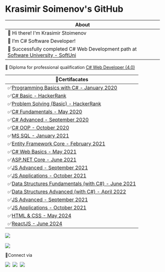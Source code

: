 # Krasimir Soimenov's GitHub

About |                                                                               
-------------|                                                                            
 👋 Hi there! I'm Krasimir Stoimenov|                                                
 👀 I’m C# Software Developer!|                                           
 📔 Successfully completed C# Web Development path at [Software University - SoftUni](https://softuni.bg/)|     
 📜 Diploma for professional qualification [C# Web Developer (4.0)](https://softuni.bg/certificates/details/134668/3b7e8dce)
  
📜Certifacates |                                                                                      
------------ |                                                                                        
✅[Programming Basics with C# - January 2020](https://softuni.bg/certificates/details/77202/f29fdd21)| 
✅[C# Basic - HackerRank](https://www.hackerrank.com/certificates/67893ac70293)|
✅[Problem Solving (Basic) - HackerRank](https://www.hackerrank.com/certificates/daaddcd0bc0a)|
✅[C# Fundamentals - May 2020](https://softuni.bg/certificates/details/86034/02b78725)|                
✅[C# Advanced - September 2020](https://softuni.bg/certificates/details/90212/ac340e4e)|              
✅[C# OOP - October 2020](https://softuni.bg/certificates/details/95693/c11d49db)|
✅[MS SQL - January 2021](https://softuni.bg/certificates/details/97862/5a8d0fbb)|
✅[Entity Framework Core - February 2021](https://softuni.bg/certificates/details/102588/857c07de)|
✅[C# Web Basics - May 2021](https://softuni.bg/certificates/details/109362/14df77b0)|
✅[ASP.NET Core - June 2021](https://softuni.bg/certificates/details/113345/1542a384)|
✅[JS Advanced - September 2021](https://softuni.bg/certificates/details/114826/9761f601)|
✅[JS Applications - October 2021](https://softuni.bg/certificates/details/121897/760ae639)|
✅[Data Structures Fundamentals (with C#) - June 2021](https://softuni.bg/certificates/details/110021/387d55d6)|
✅[Data Structures Advanced (with C#) - April 2022](https://softuni.bg/certificates/details/133517/571da861)|
✅[JS Advanced - September 2021](https://softuni.bg/certificates/details/114826/9761f601)|
✅[JS Applications - October 2021](https://softuni.bg/certificates/details/121897/760ae639)|
✅[HTML & CSS - May 2024](https://softuni.bg/certificates/details/218467/5197a455)|
✅[ReactJS - June 2024](https://softuni.bg/certificates/details/223085/b76e817c)|


<a href="https://github.com/anuraghazra/github-readme-stats">
  <img align="center" src="https://github-readme-stats.vercel.app/api?username=KrasimirStoimenov&show_icons=true" />
</a>
<br></br>
<a href="https://github.com/anuraghazra/convoychat">
  <img align="center" src="https://github-readme-stats.vercel.app/api/top-langs/?username=KrasimirStoimenov&theme=tokyonight)](https://github.com/KrasimirStoimenov/github-readme-stats" />
</a>                                  
                                                              
📡Connect via 

<a href="https://www.linkedin.com/in/krassimir-stoimenov-2844a71b1/"><img src="https://img.shields.io/badge/-Krasimir%20Stoimenov-0A66C2?style=flat&logo=linkedin&logoColor=white"></a>&nbsp;
<a href="https://mail.google.com/mail/u/0/"><img src="https://img.shields.io/badge/-Krassimir.Stoimenov@gmail.com-EA4335?style=flat&logo=gmail&logoColor=white"/></a>&nbsp;
<a href="https://www.facebook.com/krassimir.stoimenov.7"><img src="https://img.shields.io/badge/-Krasimir%20Stoimenov-1877F2?style=flat&logo=facebook&logoColor=white"/></a>&nbsp;
